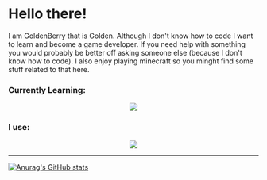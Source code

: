 # Hello there!
I am GoldenBerry that is Golden. Although I don't know how to code I want to learn and become a game developer. If you need help with something you would probably be better off asking someone else (because I don't know how to code). I also enjoy playing minecraft so you minght find some stuff related to that here.

### Currently Learning:
<p align="center">
  <a href="https://skillicons.dev">
    <img src="https://skillicons.dev/icons?i=git,c,cpp,visualstudio,blender,unreal" />
  </a>
</p>

### I use:
<p align="center">
  <a href="https://skillicons.dev">
    <img src="https://skillicons.dev/icons?i=html,css,md,replit,vscode,github,ableton" />
  </a>
</p>

********************
[![Anurag's GitHub stats](https://github-readme-stats.vercel.app/api?username=GoldenBerrythatisGolden)](https://github.com/anuraghazra/github-readme-stats)

